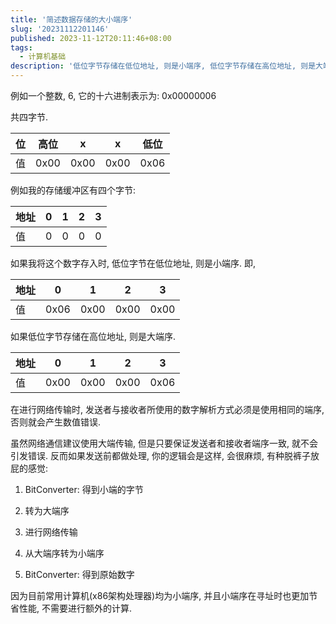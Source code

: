 ```yaml
---
title: '简述数据存储的大小端序'
slug: '20231112201146'
published: 2023-11-12T20:11:46+08:00
tags:
  - 计算机基础
description: '低位字节存储在低位地址, 则是小端序, 低位字节存储在高位地址, 则是大端序'
---
```




例如一个整数, 6, 它的十六进制表示为: 0x00000006


共四字节.




| 位   | 高位   | x    | x    | 低位   |
| --- | ---- | ---- | ---- | ---- |
| 值   | 0x00 | 0x00 | 0x00 | 0x06 |




例如我的存储缓冲区有四个字节:




| 地址  | 0   | 1   | 2   | 3   |
| --- | --- | --- | --- | --- |
| 值   | 0   | 0   | 0   | 0   |




如果我将这个数字存入时, 低位字节在低位地址, 则是小端序. 即,




| 地址  | 0    | 1    | 2 | 3    |
| --- | ---- | ---- | ----------------------------- | ---- |
| 值   | 0x06 | 0x00 | 0x00                          | 0x00 |




如果低位字节存储在高位地址, 则是大端序.




| 地址  | 0    | 1    | 2    | 3    |
| --- | ---- | ---- | ---- | ---- |
| 值   | 0x00 | 0x00 | 0x00 | 0x06 |




在进行网络传输时, 发送者与接收者所使用的数字解析方式必须是使用相同的端序, 否则就会产生数值错误.


虽然网络通信建议使用大端传输, 但是只要保证发送者和接收者端序一致, 就不会引发错误. 反而如果发送前都做处理, 你的逻辑会是这样, 会很麻烦, 有种脱裤子放屁的感觉:




1. BitConverter: 得到小端的字节

2. 转为大端序

3. 进行网络传输

4. 从大端序转为小端序

5. BitConverter: 得到原始数字




因为目前常用计算机(x86架构处理器)均为小端序, 并且小端序在寻址时也更加节省性能, 不需要进行额外的计算.

